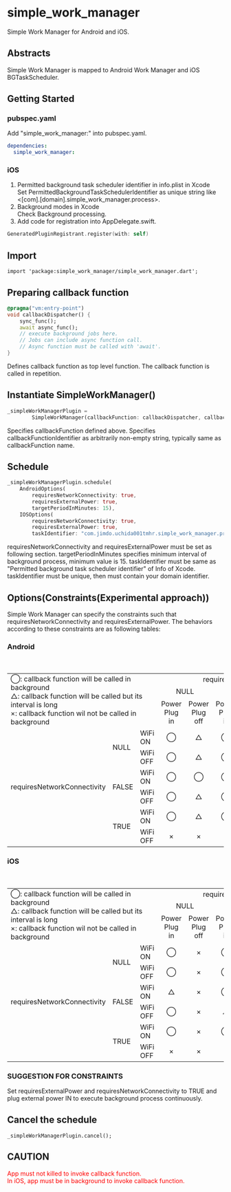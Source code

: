 # simple_work_manager

Simple Work Manager for Android and iOS.

## Abstracts
Simple Work Manager is mapped to Android Work Manager and iOS BGTaskScheduler. 

## Getting Started
### pubspec.yaml
Add "simple_work_manager:" into pubspec.yaml.
```dart:pubspec.yaml
dependencies:
  simple_work_manager:
```

### iOS
1. Permitted background task scheduler identifier in info.plist in Xcode  
Set PermittedBackgroundTaskSchedulerIdentifier as unique string like <[com].[domain].simple_work_manager.process>.
2. Background modes in Xcode   
Check Background processing.  
3. Add code for registration into AppDelegate.swift.
``` AppDelegate.swift
GeneratedPluginRegistrant.register(with: self)
```

## Import
```
import 'package:simple_work_manager/simple_work_manager.dart';
```
## Preparing callback function
```dart:main.dart
@pragma("vm:entry-point")
void callbackDispatcher() {
    sync_func();
    await async_func();
    // execute background jobs here.
    // Jobs can include async function call.
    // Async function must be called with 'await'.
}
```
Defines callback function as top level function. The callback function is called in repetition.

## Instantiate SimpleWorkManager()
```dart:main.dart
_simpleWorkManagerPlugin =
        SimpleWorkManager(callbackFunction: callbackDispatcher, callbackFunctionIdentifier: "callbackDispatcher");
```
Specifies callbackFunction defined above. Specifies callbackFunctionIdentifier as arbitrarily non-empty string, typically same as callbackFunction name. 

## Schedule
```dart:main.dart
_simpleWorkManagerPlugin.schedule(
    AndroidOptions(
        requiresNetworkConnectivity: true,
        requiresExternalPower: true,
        targetPeriodInMinutes: 15),
    IOSOptions(
        requiresNetworkConnectivity: true,
        requiresExternalPower: true,
        taskIdentifier: "com.jimdo.uchida001tmhr.simple_work_manager.process"));
```
requiresNetworkConnectivity and requiresExternalPower must be set as following section.
targetPeriodInMinutes specifies minimum interval of background process, minimum value is 15.
taskIdentifier must be same as "Permitted background task scheduler identifier" of Info of Xcode. taskIdentifier must be unique, then must contain your domain identifier.

## Options(Constraints(Experimental approach))
Simple Work Manager can specify the constraints such that requiresNetworkConnectivity and requiresExternalPower. The behaviors according to these constraints are as following tables:

### Android

<table>
  <tr>
    <td colspan='3' rowspan='3'>◯: callback function will be called in background<br>△: callback function will be called but its interval is long<br>×: callback function wil not be called in background</td> <td colspan='6'><div style="text-align: center">requiresExternalPower</div></td>
  </tr>
  <tr>
    <td colspan='2'><div style="text-align: center">NULL</div></td> <td colspan='2'><div style="text-align: center">FALSE</div></td> <td colspan='2'><div style="text-align: center">TRUE</div></td>
  <tr>
    <td><div style="text-align: center">Power Plug in</div></td> <td><div style="text-align: center">Power Plug off</div></td> <td><div style="text-align: center">Power Plug in</div></td> <td><div style="text-align: center">Power Plug off</div></td> <td><div style="text-align: center">Power Plug in</div></td> <td><div style="text-align: center">Power Plug off</div></td>
  </tr>
  <tr>
    <td rowspan='6'>requiresNetworkConnectivity</td> <td rowspan='2'>NULL</td> <td>WiFi ON</td> <td><div style="text-align: center">◯</div></td>　<td><div style="text-align: center">△</div></td>　<td><div style="text-align: center">◯</div></td>　<td><div style="text-align: center">△</div></td>　<td><div style="text-align: center">◯</div></td>　<td><div style="text-align: center">×</div></td>
  </tr>
  <tr>
    <td>WiFi OFF</td> <td><div style="text-align: center">◯</div></td>　<td><div style="text-align: center">△</div></td>　<td><div style="text-align: center">◯</div></td>　<td><div style="text-align: center">△</div></td>　<td><div style="text-align: center">◯</div></td>　<td><div style="text-align: center">×</div></td>
  </tr>
  <tr>
    <td rowspan='2'>FALSE</td> <td>WiFi ON</td> <td><div style="text-align: center">◯</div></td>　<td><div style="text-align: center">◯</div></td>　<td><div style="text-align: center">◯</div></td>　<td><div style="text-align: center">◯</div></td>　<td><div style="text-align: center">◯</div></td>　<td><div style="text-align: center">×</div></td>
  </tr>
  <tr>
    <td>WiFi OFF</td> <td><div style="text-align: center">◯</div></td>　<td><div style="text-align: center">△</div></td>　<td><div style="text-align: center">◯</div></td>　<td><div style="text-align: center">◯</div></td>　<td><div style="text-align: center">◯</div></td>　<td><div style="text-align: center">×</div></td>
  </tr>
  <tr>
    <td rowspan='2'>TRUE</td> <td>WiFi ON</td> <td><div style="text-align: center">◯</div></td>　<td><div style="text-align: center">△</div></td>　<td><div style="text-align: center">◯</div></td>　<td><div style="text-align: center">△</div></td>　<td><div style="text-align: center">◯</div></td>　<td><div style="text-align: center">×</div></td>
  </tr>
  <tr>
    <td>WiFi OFF</td> <td><div style="text-align: center">×</div></td>　<td><div style="text-align: center">×</div></td>　<td><div style="text-align: center">×</div></td>　<td><div style="text-align: center">×</div></td>　<td><div style="text-align: center">×</div></td>　<td><div style="text-align: center">×</div></td>
  </tr>
</table>

### iOS

<table>
  <tr>
    <td colspan='3' rowspan='3'>◯: callback function will be called in background<br>△: callback function will be called but its interval is long<br>×: callback function wil not be called in background</td> <td colspan='6'><div style="text-align: center">requiresExternalPower</div></td>
  </tr>
  <tr>
    <td colspan='2'><div style="text-align: center">NULL</div></td> <td colspan='2'><div style="text-align: center">FALSE</div></td> <td colspan='2'><div style="text-align: center">TRUE</div></td>
  <tr>
    <td><div style="text-align: center">Power Plug in</div></td> <td><div style="text-align: center">Power Plug off</div></td> <td><div style="text-align: center">Power Plug in</div></td> <td><div style="text-align: center">Power Plug off</div></td> <td><div style="text-align: center">Power Plug in</div></td> <td><div style="text-align: center">Power Plug off</div></td>
  <tr>
    <td rowspan='6'>requiresNetworkConnectivity</td> <td rowspan='2'>NULL</td> <td>WiFi ON</td> <td><div style="text-align: center">◯</div></td>　<td><div style="text-align: center">×</div></td>　<td><div style="text-align: center">◯</div></td>　<td><div style="text-align: center">×</div></td>　<td><div style="text-align: center">×</div></td>　<td><div style="text-align: center">×</div></td>
  </tr>
  <tr>
    <td>WiFi OFF</td> <td><div style="text-align: center">◯</div></td>　<td><div style="text-align: center">×</div></td>　<td><div style="text-align: center">◯</div></td>　<td><div style="text-align: center">×</div></td>　<td><div style="text-align: center">×</div></td>　<td><div style="text-align: center">×</div></td>
  </tr>
  <tr>
    <td rowspan='2'>FALSE</td> <td>WiFi ON</td> <td><div style="text-align: center">△</div></td>　<td><div style="text-align: center">×</div></td>　<td><div style="text-align: center">◯</div></td>　<td><div style="text-align: center">×</div></td>　<td><div style="text-align: center">×</div></td>　<td><div style="text-align: center">×</div></td>
  </tr>
  <tr>
    <td>WiFi OFF</td> <td><div style="text-align: center">◯</div></td>　<td><div style="text-align: center">×</div></td>　<td><div style="text-align: center">△</div></td>　<td><div style="text-align: center">×</div></td>　<td><div style="text-align: center">◯</div></td>　<td><div style="text-align: center">×</div></td>
  </tr>
  <tr>
    <td rowspan='2'>TRUE</td> <td>WiFi ON</td> <td><div style="text-align: center">◯</div></td>　<td><div style="text-align: center">×</div></td>　<td><div style="text-align: center">◯</div></td>　<td><div style="text-align: center">×</div></td>　<td><div style="text-align: center">◯</div></td>　<td><div style="text-align: center">×</div></td>
  </tr>
  <tr>
    <td>WiFi OFF</td> <td><div style="text-align: center">×</div></td>　<td><div style="text-align: center">×</div></td>　<td><div style="text-align: center">×</div></td>　<td><div style="text-align: center">×</div></td>　<td><div style="text-align: center">×</div></td>　<td><div style="text-align: center">×</div></td>
  </tr>
</table>

### SUGGESTION FOR CONSTRAINTS

Set requiresExternalPower and requiresNetworkConnectivity to TRUE and plug external power IN to execute background process continuously.

## Cancel the schedule
```
_simpleWorkManagerPlugin.cancel();
```

## CAUTION
<span style="color: red; ">App must not killed to invoke callback function.</span>  
<span style="color: red; ">In iOS, app must be in background to invoke callback function.</span>
